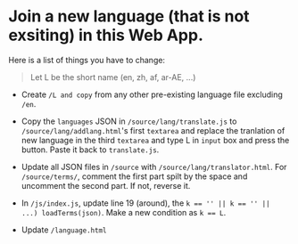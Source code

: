 # Join a new language (that is not exsiting) in this Web App.

Here is a list of things you have to change:

> Let L be the short name (en, zh, af, ar-AE, ...)

- Create `/L and copy` from any other pre-existing language file excluding `/en`.

- Copy the `languages` JSON in  `/source/lang/translate.js` to `/source/lang/addlang.html`'s first `textarea` and replace the tranlation of new language in the third `textarea` and type L in `input` box and press the button. Paste it back to `translate.js`.

- Update all JSON files in `/source` with `/source/lang/translator.html`. For `/source/terms/`, comment the first part spilt by the space and uncomment the second part. If not, reverse it.

- In `/js/index.js`, update line 19 (around), the `k == '' || k == '' || ...) loadTerms(json)`. Make a new condition as `k == L`.

- Update `/language.html`

